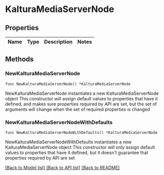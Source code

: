 # KalturaMediaServerNode

## Properties

Name | Type | Description | Notes
------------ | ------------- | ------------- | -------------

## Methods

### NewKalturaMediaServerNode

`func NewKalturaMediaServerNode() *KalturaMediaServerNode`

NewKalturaMediaServerNode instantiates a new KalturaMediaServerNode object
This constructor will assign default values to properties that have it defined,
and makes sure properties required by API are set, but the set of arguments
will change when the set of required properties is changed

### NewKalturaMediaServerNodeWithDefaults

`func NewKalturaMediaServerNodeWithDefaults() *KalturaMediaServerNode`

NewKalturaMediaServerNodeWithDefaults instantiates a new KalturaMediaServerNode object
This constructor will only assign default values to properties that have it defined,
but it doesn't guarantee that properties required by API are set


[[Back to Model list]](../README.md#documentation-for-models) [[Back to API list]](../README.md#documentation-for-api-endpoints) [[Back to README]](../README.md)


